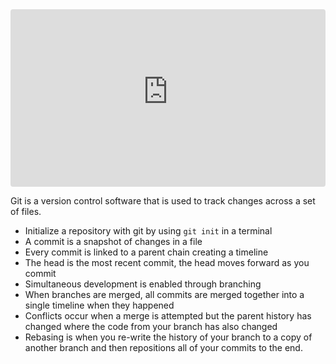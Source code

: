 <iframe width="100%" src="https://www.youtube-nocookie.com/embed/hwP7WQkmECE?si=XdmB41w-3tugHeK7" title="YouTube video player" frameborder="0" allow="accelerometer; autoplay; clipboard-write; encrypted-media; gyroscope; picture-in-picture; web-share" referrerpolicy="strict-origin-when-cross-origin" allowfullscreen style="border-radius: 4px; aspect-ratio: 16/9;"></iframe>

Git is a version control software that is used to track changes across a set of files.
- Initialize a repository with git by using `git init` in a terminal
- A commit is a snapshot of changes in a file
- Every commit is linked to a parent chain creating a timeline
- The head is the most recent commit, the head moves forward as you commit
- Simultaneous development is enabled through branching
- When branches are merged, all commits are merged together into a single timeline when they happened
- Conflicts occur when a merge is attempted but the parent history has changed where the code from your branch  has also changed
- Rebasing is when you re-write the history of your branch to a copy of another branch and then repositions all of your commits to the end.